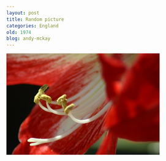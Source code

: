 ```yaml
---
layout: post
title: Random picture
categories: England
old: 1974
blog: andy-mckay
---
```

<img src="/files/IMG_7935.jpg" />